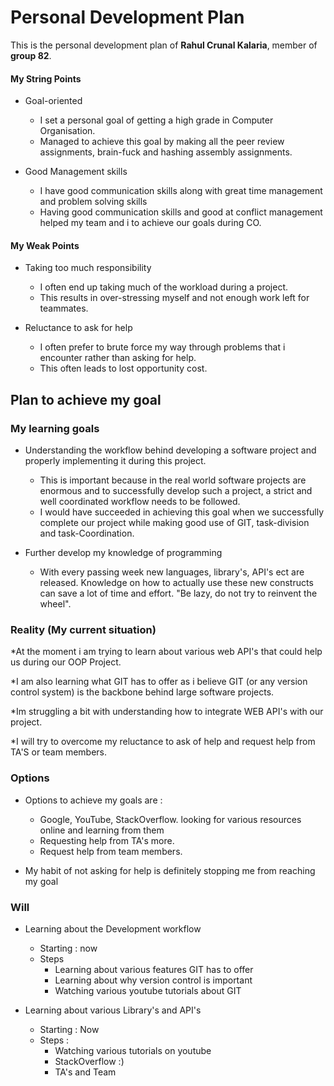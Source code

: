 # Personal Development Plan

This is the personal development plan of **Rahul Crunal Kalaria**, member of **group 82**.

#### My String Points 

* Goal-oriented 
	* I set a personal goal of getting a high grade in Computer Organisation. 
	* Managed to achieve this goal by making all the peer review assignments, brain-fuck and hashing assembly assignments. 

* Good Management skills
	* I have good communication skills along with great time management and problem solving skills
	* Having good communication skills and good at conflict management helped my team and i to achieve our goals during CO. 

#### My Weak Points 
* Taking too much responsibility
	* I often end up taking much of the workload during a project.
	* This results in over-stressing myself and not enough work left for teammates.

* Reluctance to ask for help
	* I often prefer to brute force my way through problems that i encounter rather than asking for help. 
	* This often leads to lost opportunity cost.

## Plan to achieve my goal

### My learning goals

* Understanding the workflow behind developing a software project and properly implementing it during this project. 
	* This is important because in the real world software projects are enormous and to successfully develop such a project, a strict and well coordinated workflow needs to be followed. 
	* I would have succeeded in achieving this goal when we successfully complete our project while making good use of GIT, task-division and task-Coordination.

* Further develop my knowledge of programming 
	* With every passing week new languages, library's, API's ect are released. Knowledge on how to actually use these new constructs can save a lot of time and effort. "Be lazy, do not try to reinvent the wheel".

### Reality (My current situation)

*At the moment i am trying to learn about various web API's that could help us during our OOP Project. 

*I am also learning what GIT has to offer as i believe GIT (or any version control system) is the backbone behind large software projects. 

*Im struggling a bit with understanding how to integrate WEB API's with our project. 

*I will try to overcome my reluctance to ask of help and request help from TA'S or team members. 

### Options 
* Options to achieve my goals are :
	* Google, YouTube, StackOverflow. looking for various resources online and learning from them
	* Requesting help from TA's more.
	* Request help from team members. 
	
* My habit of not asking for help is definitely stopping me from reaching my goal

### Will 

* Learning about the Development workflow		
	* Starting : now 
	* Steps 
		* Learning about various features GIT has to offer 
		* Learning about why version control is important 	
		* Watching various youtube tutorials about GIT 


* Learning about various Library's and API's 
 	* Starting : Now
 	* Steps :			
		* Watching various tutorials on youtube 
		* StackOverflow :)
		* TA's and Team